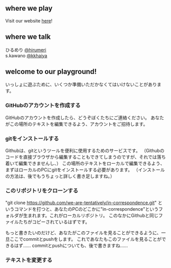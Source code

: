 ## where we play
Visit our website [here](https://we-are-tentatively.github.io/in-correspondence/)!

## where we talk
ひるめり [@hirumeri](http://twitter.com/hirumeri)  
s.kawano [@kkhaiya](http://twitter.com/kkhaiya)

## welcome to our playground!
いっしょに遊ぶために、いくつか準備いただかなくてはいけないことがあります。

### GitHubのアカウントを作成する
GitHubのアカウントを作成したら、どうぞぼくたちにご連絡ください。
あなたがこの場所のテキストを編集できるよう、アカウントをご招待します。

### gitをインストールする
Githubは、gitというツールを便利に使用するためのサービスです。
（Githubのコードを直接ブラウザから編集することもできてしまうのですが、それでは落ち着いて編集できませんし、）
この場所のテキストをローカルで編集できるよう、まずはローカルのPCにgitをインストールする必要があります。
（インストールの方法は、後でもうちょっと詳しく書き足しますね。）

### このリポジトリをクローンする
"git clone https://github.com/we-are-tentatively/in-correspondence.git"
というコマンドを打つと、あなたのPCのどこかに"in-correspondence"というフォルダが生まれます。これがローカルリポジトリ。
このなかにGithubと同じファイルたちがコピーされているはずです。

もっと書きたいのだけど、あなたがこのファイルを見ることができるように、一旦ここでcommitとpushをします。
これであなたもこのファイルを見ることができるはず……
commitとpushについても、後で書きますね……

### テキストを変更する
